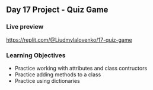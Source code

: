 ## Day 17 Project - Quiz Game

### Live preview
https://replit.com/@LiudmylaIovenko/17-quiz-game

### Learning Objectives
* Practice working with attributes and class contructors
* Practice adding methods to a class
* Practice using dictionaries
